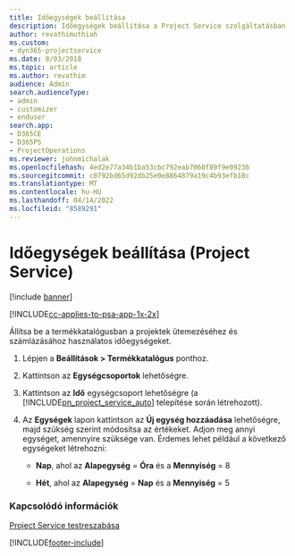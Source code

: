 ```yaml
---
title: Időegységek beállítása
description: Időegységek beállítása a Project Service szolgáltatásban
author: revathimuthiah
ms.custom:
- dyn365-projectservice
ms.date: 8/03/2018
ms.topic: article
ms.author: revathim
audience: Admin
search.audienceType:
- admin
- customizer
- enduser
search.app:
- D365CE
- D365PS
- ProjectOperations
ms.reviewer: johnmichalak
ms.openlocfilehash: 4ed2e77a34b1ba53cbc792eab7060f89f9e09236
ms.sourcegitcommit: c0792bd65d92db25e0e8864879a19c4b93efb10c
ms.translationtype: MT
ms.contentlocale: hu-HU
ms.lasthandoff: 04/14/2022
ms.locfileid: "8589291"
---
```

# <a name="set-up-time-units-project-service"></a>Időegységek beállítása (Project Service)

[!include [banner](../includes/psa-now-project-operations.md)]

[!INCLUDE[cc-applies-to-psa-app-1x-2x](../includes/cc-applies-to-psa-app-1x-2x.md)]

Állítsa be a termékkatalógusban a projektek ütemezéséhez és számlázásához használatos időegységeket.  
  
1. Lépjen a **Beállítások > Termékkatalógus** ponthoz.  
  
2. Kattintson az **Egységcsoportok** lehetőségre.  
  
3. Kattintson az **Idő** egységcsoport lehetőségre (a [!INCLUDE[pn_project_service_auto](../includes/pn-project-service-auto.md)] telepítése során létrehozott).  
  
4. Az **Egységek** lapon kattintson az **Új egység hozzáadása** lehetőségre, majd szükség szerint módosítsa az értékeket. Adjon meg annyi egységet, amennyire szüksége van. Érdemes lehet például a következő egységeket létrehozni:  
  
   - **Nap**, ahol az **Alapegység** = **Óra** és a **Mennyiség** = 8  
  
   - **Hét**, ahol az **Alapegység** = **Nap** és a **Mennyiség** = 5  
  
### <a name="see-also"></a>Kapcsolódó információk  
 [Project Service testreszabása](../psa/configure.md)


[!INCLUDE[footer-include](../includes/footer-banner.md)]
